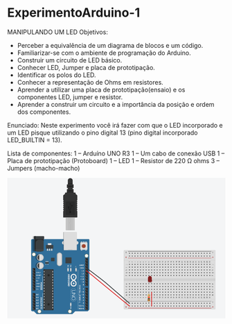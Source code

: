 # ExperimentoArduino-1
MANIPULANDO UM LED Objetivos: 

- Perceber a equivalência de um diagrama de blocos e um código. 
- Familiarizar-se com o ambiente de programação do Arduino. 
- Construir um circuito de LED básico. 
- Conhecer LED, Jumper e placa de prototipação. 
- Identificar os polos do LED. 
- Conhecer a representação de Ohms em resistores. 
- Aprender a utilizar uma placa de prototipação(ensaio) e os componentes LED, jumper e resistor. 
- Aprender a construir um circuito e a importância da posição e ordem dos componentes. 

Enunciado: Neste experimento você irá fazer com que o LED incorporado e um LED pisque utilizando o pino digital 13 (pino digital incorporado LED_BUILTIN = 13). 

Lista de componentes: 
1 – Arduíno UNO R3 
1 – Um cabo de conexão USB 
1 – Placa de prototipação (Protoboard) 
1 – LED 
1 – Resistor de 220 Ω ohms 
3 – Jumpers (macho-macho)

![esquema lógico](Arduino.png)
